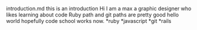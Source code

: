 introduction.md
this is an introduction
Hi 
I am a max a graphic designer who likes learning about code
Ruby path and git paths are pretty good
hello world hopefully code school works now.
*ruby
*javascript
*git
*rails
